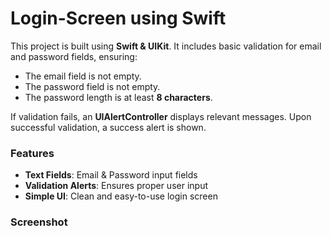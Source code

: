 # Login-Screen using Swift
  

This project is  built using **Swift & UIKit**. It includes basic validation for email and password fields, ensuring:  

 * The email field is not empty.  
 * The password field is not empty.  
 * The password length is at least **8 characters**.  

If validation fails, an **UIAlertController** displays relevant messages. Upon successful validation, a success alert is shown.  

### Features  
- **Text Fields**: Email & Password input fields  
- **Validation Alerts**: Ensures proper user input  
- **Simple UI**: Clean and easy-to-use login screen  

### Screenshot  


  
